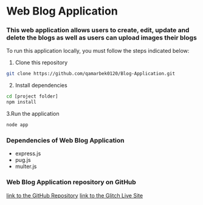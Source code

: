 # Web Blog Application

### This web application allows users to create, edit, update and delete the blogs as well as users can upload images their blogs

To run this application locally, you must follow the steps indicated below:

1. Clone this repository
```bash
git clone https://github.com/qamarbek0120/Blog-Application.git
```
2. Install dependencies
```bash
cd [project folder]
npm install
```
3.Run the application
```bash
node app
```

### Dependencies of Web Blog Application
- express.js
- pug.js
- multer.js

### Web Blog Application repository on GitHub
[link to the GitHub Repository](https://github.com/qamarbek0120/Blog-Application.git)
[link to the Glitch Live Site](https://bristle-wakeful-pound.glitch.me)
